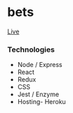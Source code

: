 # bets

[Live](https://bets-odds.herokuapp.com/decimalOddsMoreThanTwo)

### Technologies

- Node / Express
- React
- Redux
- CSS
- Jest / Enzyme
- Hosting- Heroku
